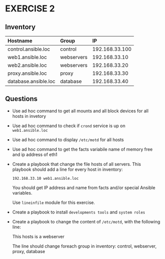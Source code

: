 # EXERCISE 2

## Inventory

| Hostname | Group | IP |
|:---------|:------|:---|
| control.ansible.loc | control | 192.168.33.100 |
| web1.ansible.loc | webservers | 192.168.33.10 |
| web2.ansible.loc | webservers | 192.168.33.20 |
| proxy.ansible.loc | proxy | 192.168.33.30 |
| database.ansible.loc | database | 192.168.33.40 |


## Questions

- Use ad hoc command to get all mounts and all block devices for all hosts in invetory
- Use ad hoc command to check if `crond` service is up on `web1.ansible.loc`
- Use ad hoc command to display `/etc/motd` for all hosts
- Use ad hoc command to get the facts variabile name of memory free and ip address of eth1
- Create a playbook that change the file hosts of all servers. This playbook should add a line for every host in inventory:

    `192.168.33.10 web1.ansible.loc`

  You should get IP address and name from facts and/or special Ansible variables.

  Use `lineinfile` module for this exercise.

- Create a playbook to install `developments tools` and `system roles`
- Create a playbook to change the content of `/etc/motd`, with the following line:

    This hosts is a webserver

  The line should change foreach group in inventory: control, webserver, proxy, database